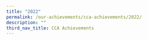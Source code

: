```yaml
---
title: "2022"
permalink: /our-achievements/cca-achievements/2022/
description: ""
third_nav_title: CCA Achievements
---
```

